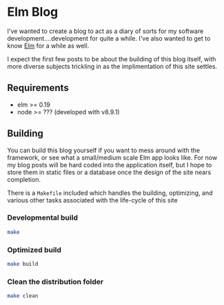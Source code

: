 # Elm Blog
I've wanted to create a blog to act as a diary of sorts for my software development....development
for quite a while.  I've also wanted to get to know [Elm](http://elm-lang.org) for a while as well.

I expect the first few posts to be about the building of this blog itself, with more diverse subjects
trickling in as the implimentation of this site settles.

## Requirements

* elm >= 0.19
* node >= ??? (developed with v8.9.1)

## Building
You can build this blog yourself if you want to mess around with the framework, or see what a
small/medium scale Elm app looks like.  For now my blog posts will be hard coded into the application
itself, but I hope to store them in static files or a database once the design of the site nears
completion.

There is a `Makefile` included which handles the building, optimizing, and various other tasks
associated with the life-cycle of this site

### Developmental build

```bash
make
```

### Optimized build

```bash
make build
```

### Clean the distribution folder

```bash
make clean
```